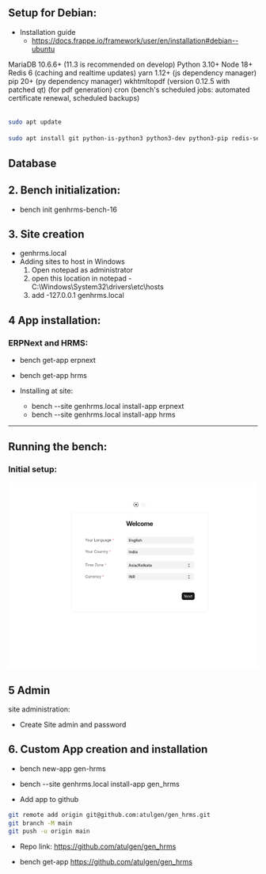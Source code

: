 ## Setup for Debian: 


- Installation guide
    - https://docs.frappe.io/framework/user/en/installation#debian--ubuntu


MariaDB 10.6.6+                               (11.3 is recommended on develop)
Python 3.10+
Node 18+
Redis 6                                       (caching and realtime updates)
yarn 1.12+                                    (js dependency manager)
pip 20+                                       (py dependency manager)
wkhtmltopdf (version 0.12.5 with patched qt)  (for pdf generation)
cron                                          (bench's scheduled jobs: automated certificate renewal, scheduled backups)


```bash

sudo apt update

sudo apt install git python-is-python3 python3-dev python3-pip redis-server libmariadb-dev mariadb-server mariadb-client pkg-config

```

## Database


## 2. Bench initialization:

- bench init genhrms-bench-16 

## 3. Site creation

- genhrms.local
- Adding sites to host in Windows
    1. Open notepad as administrator
    2. open this location in notepad - C:\Windows\System32\drivers\etc\hosts
    3. add -127.0.0.1 	genhrms.local
## 4 App installation:


### ERPNext and HRMS:

- bench get-app erpnext 


- bench get-app hrms 


- Installing at site: 

    - bench --site genhrms.local install-app erpnext
    - bench --site genhrms.local install-app hrms


---


## Running the bench:

### Initial setup: 

![alt text](image.png)


## 5 Admin 

site administration:
- Create Site admin and password



## 6. Custom App creation and installation

- bench new-app gen-hrms

- bench --site genhrms.local install-app gen_hrms

- Add app to github

```bash
git remote add origin git@github.com:atulgen/gen_hrms.git
git branch -M main
git push -u origin main
```

- Repo link: https://github.com/atulgen/gen_hrms





- bench get-app https://github.com/atulgen/gen_hrms


